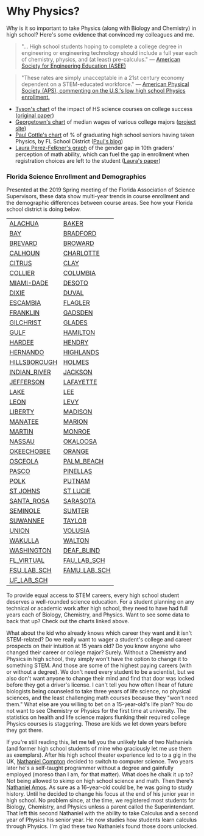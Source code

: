 <h1>Why Physics?</h1>


<p>Why is it so important to take Physics (along with Biology and Chemistry) in high school? Here's some evidence that convinced my colleagues and me.</p>
<blockquote>
	<p>"... High school students hoping to complete a college degree in engineering or engineering technology should include a full year each of chemistry, physics, and (at least) pre-calculus." — <a href="https://www.aps.org/policy/analysis/assee-board.cfm">American Society for Engineering Education (ASEE)</a></p>
</blockquote>
<blockquote>
	<p>"These rates are simply unacceptable in a 21st century economy dependent on a STEM-educated workforce." — <a href="https://www.aps.org/policy/analysis/assee-board.cfm">American Physical Society (APS), commenting on the U.S.'s low high school Physics enrollment.</a></p>
</blockquote>

<ul>
	<li><a href="./whyPhysics/Tyson_chart.png">Tyson's chart</a> of the impact of HS science courses on college success (<a href="./whyPhysics/Cottle_Blessing_TPT.pdf">original paper</a>)</li>
	<li><a href="./whyPhysics/Georgetown_chart.png">Georgetown's chart</a> of median wages of various college majors (<a href="https://cew.georgetown.edu/cew-reports/valueofcollegemajors/" target="_blank">project site</a>)</li>
	<li><a href="./whyPhysics/Cottle_chart.png">Paul Cottle's chart</a> of % of graduating high school seniors having taken Physics, by FL School District (<a href="https://bridgetotomorrow.wordpress.com/2019/02/11/which-districts-are-best-in-2018-19-at-preparing-their-students-for-college-stem-majors-seminole-and-brevard-counties-again/" target="_blank">Paul's blog</a>)</li>
	<li><a href="./whyPhysics/Perez-Felkner-graph.png">Laura Perez-Felkner's graph</a> of the gender gap in 10th graders' perception of math ability, which can fuel the gap in enrollment when registration choices are left to the student (<a href="https://www.frontiersin.org/articles/10.3389/fpsyg.2017.00386/full" target="_blank">Laura's paper</a>)</li>
</ul>

<h3>Florida Science Enrollment and Demographics</h3>
<p>Presented at the 2019 Spring meeting of the Florida Association of Science Supervisors, these data show multi-year trends in course enrollment and the demographic differences between course areas. See how your Florida school district is doing below.</p>
<table>
	<tr><td><a href="./pages/ALACHUA.html">ALACHUA</a></td><td><a href="./pages/BAKER.html">BAKER</a></td></tr>
	<tr><td><a href="./pages/BAY.html">BAY</a></td><td><a href="./pages/BRADFORD.html">BRADFORD</a></td></tr>
	<tr><td><a href="./pages/BREVARD.html">BREVARD</a></td><td><a href="./pages/BROWARD.html">BROWARD</a></td></tr>
	<tr><td><a href="./pages/CALHOUN.html">CALHOUN</a></td><td><a href="./pages/CHARLOTTE.html">CHARLOTTE</a></td></tr>
	<tr><td><a href="./pages/CITRUS.html">CITRUS</a></td><td><a href="./pages/CLAY.html">CLAY</a></td></tr>
	<tr><td><a href="./pages/COLLIER.html">COLLIER</a></td><td><a href="./pages/COLUMBIA.html">COLUMBIA</a></td></tr>
	<tr><td><a href="./pages/MIAMI-DADE.html">MIAMI-DADE</a></td><td><a href="./pages/DESOTO.html">DESOTO</a></td></tr>
	<tr><td><a href="./pages/DIXIE.html">DIXIE</a></td><td><a href="./pages/DUVAL.html">DUVAL</a></td></tr>
	<tr><td><a href="./pages/ESCAMBIA.html">ESCAMBIA</a></td><td><a href="./pages/FLAGLER.html">FLAGLER</a></td></tr>
	<tr><td><a href="./pages/FRANKLIN.html">FRANKLIN</a></td><td><a href="./pages/GADSDEN.html">GADSDEN</a></td></tr>
	<tr><td><a href="./pages/GILCHRIST.html">GILCHRIST</a></td><td><a href="./pages/GLADES.html">GLADES</a></td></tr>
	<tr><td><a href="./pages/GULF.html">GULF</a></td><td><a href="./pages/HAMILTON.html">HAMILTON</a></td></tr>
	<tr><td><a href="./pages/HARDEE.html">HARDEE</a></td><td><a href="./pages/HENDRY.html">HENDRY</a></td></tr>
	<tr><td><a href="./pages/HERNANDO.html">HERNANDO</a></td><td><a href="./pages/HIGHLANDS.html">HIGHLANDS</a></td></tr>
	<tr><td><a href="./pages/HILLSBOROUGH.html">HILLSBOROUGH</a></td><td><a href="./pages/HOLMES.html">HOLMES</a></td></tr>
	<tr><td><a href="./pages/INDIAN_RIVER.html">INDIAN_RIVER</a></td><td><a href="./pages/JACKSON.html">JACKSON</a></td></tr>
	<tr><td><a href="./pages/JEFFERSON.html">JEFFERSON</a></td><td><a href="./pages/LAFAYETTE.html">LAFAYETTE</a></td></tr>
	<tr><td><a href="./pages/LAKE.html">LAKE</a></td><td><a href="./pages/LEE.html">LEE</a></td></tr>
	<tr><td><a href="./pages/LEON.html">LEON</a></td><td><a href="./pages/LEVY.html">LEVY</a></td></tr>
	<tr><td><a href="./pages/LIBERTY.html">LIBERTY</a></td><td><a href="./pages/MADISON.html">MADISON</a></td></tr>
	<tr><td><a href="./pages/MANATEE.html">MANATEE</a></td><td><a href="./pages/MARION.html">MARION</a></td></tr>
	<tr><td><a href="./pages/MARTIN.html">MARTIN</a></td><td><a href="./pages/MONROE.html">MONROE</a></td></tr>
	<tr><td><a href="./pages/NASSAU.html">NASSAU</a></td><td><a href="./pages/OKALOOSA.html">OKALOOSA</a></td></tr>
	<tr><td><a href="./pages/OKEECHOBEE.html">OKEECHOBEE</a></td><td><a href="./pages/ORANGE.html">ORANGE</a></td></tr>
	<tr><td><a href="./pages/OSCEOLA.html">OSCEOLA</a></td><td><a href="./pages/PALM_BEACH.html">PALM_BEACH</a></td></tr>
	<tr><td><a href="./pages/PASCO.html">PASCO</a></td><td><a href="./pages/PINELLAS.html">PINELLAS</a></td></tr>
	<tr><td><a href="./pages/POLK.html">POLK</a></td><td><a href="./pages/PUTNAM.html">PUTNAM</a></td></tr>
	<tr><td><a href="./pages/ST_JOHNS.html">ST JOHNS</a></td><td><a href="./pages/ST_LUCIE.html">ST LUCIE</a></td></tr>
	<tr><td><a href="./pages/SANTA_ROSA.html">SANTA_ROSA</a></td><td><a href="./pages/SARASOTA.html">SARASOTA</a></td></tr>
	<tr><td><a href="./pages/SEMINOLE.html">SEMINOLE</a></td><td><a href="./pages/SUMTER.html">SUMTER</a></td></tr>
	<tr><td><a href="./pages/SUWANNEE.html">SUWANNEE</a></td><td><a href="./pages/TAYLOR.html">TAYLOR</a></td></tr>
	<tr><td><a href="./pages/UNION.html">UNION</a></td><td><a href="./pages/VOLUSIA.html">VOLUSIA</a></td></tr>
	<tr><td><a href="./pages/WAKULLA.html">WAKULLA</a></td><td><a href="./pages/WALTON.html">WALTON</a></td></tr>
	<tr><td><a href="./pages/WASHINGTON.html">WASHINGTON</a></td><td><a href="./pages/DEAF_BLIND.html">DEAF_BLIND</a></td></tr>
	<tr><td><a href="./pages/FL_VIRTUAL.html">FL_VIRTUAL</a></td><td><a href="./pages/FAU_LAB_SCH.html">FAU_LAB_SCH</a></td></tr>
	<tr><td><a href="./pages/FSU_LAB_SCH.html">FSU_LAB_SCH</a></td><td><a href="./pages/FAMU_LAB_SCH.html">FAMU_LAB_SCH</a></td></tr>
	<tr><td><a href="./pages/UF_LAB_SCH.html">UF_LAB_SCH</a></td><td></td></tr>
</table>



<p>To provide equal access to STEM careers, every high school student deserves a well-rounded science education. For a student planning on any technical or academic work after high school, they need to have had full years each of Biology, Chemistry, and Physics. Want to see some data to back that up? Check out the charts linked above.</p>  

<p>What about the kid who already knows which career they want and it isn't STEM-related? Do we really want to wager a student's college and career prospects on their intuition at 15 years old? Do you know anyone who changed their career or college major? Surely. Without a Chemistry and Physics in high school, they simply won't have the option to change it to something STEM. And those are some of the highest paying careers (with or without a degree). We don't need every student to be a scientist, but we also don't want anyone to change their mind and find that door was locked before they got a driver's license. I can't tell you how often I hear of future biologists being counseled to take three years of life science, no physical sciences, and the least challenging math courses because they "won't need them."  What else are you willing to bet on a 15-year-old's life plan? You do not want to see Chemistry or Physics for the first time at university. The statistics on health and life science majors flunking their required college Physics courses is staggering. Those are kids we let down years before they got there.</p>  

<p>If you're still reading this, let me tell you the unlikely tale of two Nathaniels (and former high school students of mine who graciously let me use them as exemplars). After his high school theater experience led to to a gig in the UK, <a href="http://nathanielcompton.com/">Nathaniel Compton</a> decided to switch to computer science. Two years later he's a self-taught programmer without a degree and gainfully employed (moreso than I am, for that matter). What does he chalk it up to? Not being allowed to skimp on high school science and math. Then there's <a href="https://physics.osu.edu/people/amos.93">Nathaniel Amos</a>. As sure as a 16-year-old could be, he was going to study history. Until he decided to change his focus at the end of his junior year in high school. No problem since, at the time, we registered most students for Biology, Chemistry, and Physics unless a parent called the Superintendant. That left this second Nathaniel with the ability to take Calculus and a second year of Physics his senior year. He now studies how students learn calculus through Physics. I'm glad these two Nathaniels found those doors unlocked.
